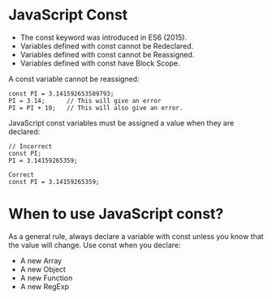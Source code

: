 # JavaScript Const
* The const keyword was introduced in ES6 (2015).
* Variables defined with const cannot be Redeclared.
* Variables defined with const cannot be Reassigned.
* Variables defined with const have Block Scope.

A const variable cannot be reassigned:

    const PI = 3.141592653589793;
    PI = 3.14;      // This will give an error
    PI = PI + 10;   // This will also give an error.
    
JavaScript const variables must be assigned a value when they are declared:

    // Incorrect
    const PI;
    PI = 3.14159265359;
    
    Correct
    const PI = 3.14159265359;
    
# When to use JavaScript const?
As a general rule, always declare a variable with const unless you know that the value will change.
Use const when you declare:
* A new Array
* A new Object
* A new Function
* A new RegExp
